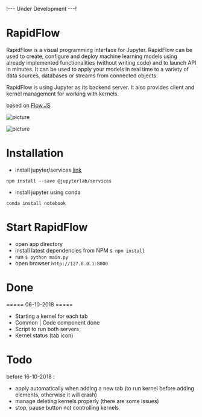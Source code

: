 !--- Under Development ---! 
# RapidFlow
RapidFlow is a visual programming interface for Jupyter. RapidFlow can be used to create, configure and deploy machine learning models using already implemented functionalities (without writing code) and to launch API in minutes. It can be used to apply your models in real time to a variety of data sources, databases or streams from connected objects.

RapidFlow is using Jupyter as its backend server. It also provides client and kernel management for working with kernels.

based on [Flow.JS](https://github.com/totaljs/flow)

![picture](https://github.com/helkaroui/RapidFlow/raw/master/image/screen1.png)

![picture](https://github.com/helkaroui/RapidFlow/raw/master/image/screen2.png)

# Installation 

- install jupyter/services [link](https://www.npmjs.com/package/@jupyterlab/services)
```commandline
npm install --save @jupyterlab/services
```
- install jupyter using conda
```commandline
conda install notebook
```


# Start RapidFlow
- open app directory
- install latest dependencies from NPM `$ npm install`
- run `$ python main.py`
- open browser `http://127.0.0.1:8000`

# Done

===== 06-10-2018 =====
- Starting a kernel for each tab 
- Common | Code component done
- Script to run both servers 
- Kernel status (tab icon)

# Todo
before 16-10-2018 :
- apply automatically when adding a new tab (to run kernel before adding elements, otherwise it will crash)
- manage deleting kernels properly (there are some issues)
- stop, pause button not controlling kernels
